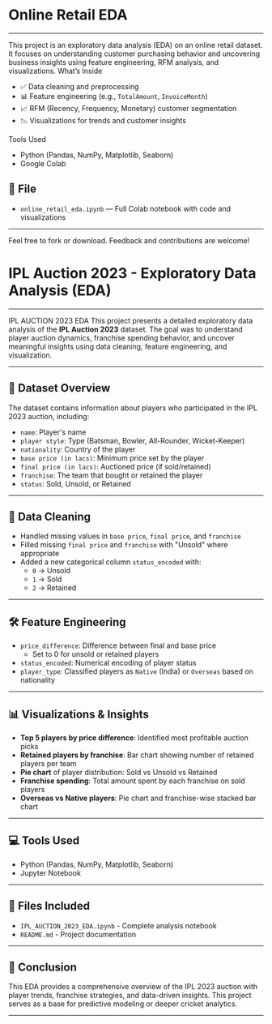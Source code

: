 # Online Retail EDA
------------------------------------------------------------------------------------------------

This project is an exploratory data analysis (EDA) on an online retail dataset. 
It focuses on understanding customer purchasing behavior and uncovering business insights using feature engineering, RFM analysis, and visualizations.
What’s Inside

- ✅ Data cleaning and preprocessing  
- 📊 Feature engineering (e.g., `TotalAmount`, `InvoiceMonth`)  
- 📈 RFM (Recency, Frequency, Monetary) customer segmentation    
- 📉 Visualizations for trends and customer insights  

 Tools Used

- Python (Pandas, NumPy, Matplotlib, Seaborn)
- Google Colab

## 📁 File

- `online_retail_eda.ipynb` — Full Colab notebook with code and visualizations

---

Feel free to fork or download. Feedback and contributions are welcome!
#  IPL Auction 2023 - Exploratory Data Analysis (EDA)
---------------------------------------------------------------------------------------------------
IPL AUCTION 2023 EDA
This project presents a detailed exploratory data analysis of the **IPL Auction 2023** dataset. The goal was to understand player auction dynamics, franchise spending behavior, and uncover meaningful insights using data cleaning, feature engineering, and visualization.

---

## 📁 Dataset Overview

The dataset contains information about players who participated in the IPL 2023 auction, including:

- `name`: Player's name
- `player style`: Type (Batsman, Bowler, All-Rounder, Wicket-Keeper)
- `nationality`: Country of the player
- `base price (in lacs)`: Minimum price set by the player
- `final price (in lacs)`: Auctioned price (if sold/retained)
- `franchise`: The team that bought or retained the player
- `status`: Sold, Unsold, or Retained

---

## 🧹 Data Cleaning

- Handled missing values in `base price`, `final price`, and `franchise`
- Filled missing `final price` and `franchise` with "Unsold" where appropriate
- Added a new categorical column `status_encoded` with:
  - `0` → Unsold
  - `1` → Sold
  - `2` → Retained

---

## 🛠️ Feature Engineering

- `price_difference`: Difference between final and base price
  - Set to 0 for unsold or retained players
- `status_encoded`: Numerical encoding of player status
- `player_type`: Classified players as `Native` (India) or `Overseas` based on nationality

---

## 📊 Visualizations & Insights

- **Top 5 players by price difference**: Identified most profitable auction picks
- **Retained players by franchise**: Bar chart showing number of retained players per team
- **Pie chart** of player distribution: Sold vs Unsold vs Retained
- **Franchise spending**: Total amount spent by each franchise on sold players
- **Overseas vs Native players**: Pie chart and franchise-wise stacked bar chart

---


## 💻 Tools Used

- Python (Pandas, NumPy, Matplotlib, Seaborn)
- Jupyter Notebook

---

## 📂 Files Included

- `IPL_AUCTION_2023_EDA.ipynb` - Complete analysis notebook
- `README.md` - Project documentation

---

## 🏁 Conclusion

This EDA provides a comprehensive overview of the IPL 2023 auction with player trends, franchise strategies, and data-driven insights. This project serves as a base for predictive modeling or deeper cricket analytics.

---
